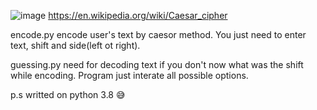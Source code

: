 ![image](https://user-images.githubusercontent.com/99497647/222929156-aa90f9b5-693a-4b27-b44f-eae1124d6d51.png)
https://en.wikipedia.org/wiki/Caesar_cipher

encode.py encode user's text by caesor method. You just need to enter text, shift and side(left ot right).

guessing.py need for decoding text if you don't now what was the shift while encoding. Program just interate all possible options.

p.s writted on python 3.8 😅

